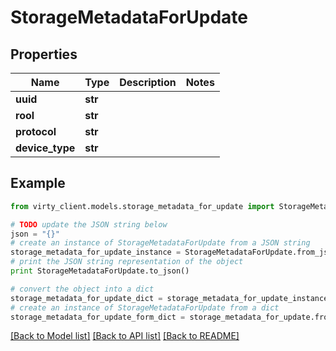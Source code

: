 # StorageMetadataForUpdate


## Properties

Name | Type | Description | Notes
------------ | ------------- | ------------- | -------------
**uuid** | **str** |  | 
**rool** | **str** |  | 
**protocol** | **str** |  | 
**device_type** | **str** |  | 

## Example

```python
from virty_client.models.storage_metadata_for_update import StorageMetadataForUpdate

# TODO update the JSON string below
json = "{}"
# create an instance of StorageMetadataForUpdate from a JSON string
storage_metadata_for_update_instance = StorageMetadataForUpdate.from_json(json)
# print the JSON string representation of the object
print StorageMetadataForUpdate.to_json()

# convert the object into a dict
storage_metadata_for_update_dict = storage_metadata_for_update_instance.to_dict()
# create an instance of StorageMetadataForUpdate from a dict
storage_metadata_for_update_form_dict = storage_metadata_for_update.from_dict(storage_metadata_for_update_dict)
```
[[Back to Model list]](../README.md#documentation-for-models) [[Back to API list]](../README.md#documentation-for-api-endpoints) [[Back to README]](../README.md)


